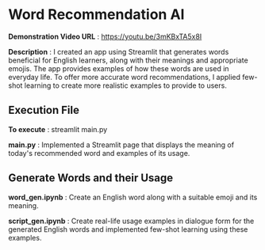 # Word Recommendation AI
**Demonstration Video URL** :  https://youtu.be/3mKBxTA5x8I

**Description** : I created an app using Streamlit that generates words beneficial for English learners, along with their meanings and appropriate emojis. The app provides examples of how these words are used in everyday life. To offer more accurate word recommendations, I applied few-shot learning to create more realistic examples to provide to users.

## Execution File
**To execute** : streamlit main.py
		    
**main.py** : Implemented a Streamlit page that displays the meaning of today's recommended word and examples of its usage.

## Generate Words and their Usage
**word_gen.ipynb** : Create an English word along with a suitable emoji and its meaning.

**script_gen.ipynb** : Create real-life usage examples in dialogue form for the generated English words and implemented few-shot learning using these examples.
